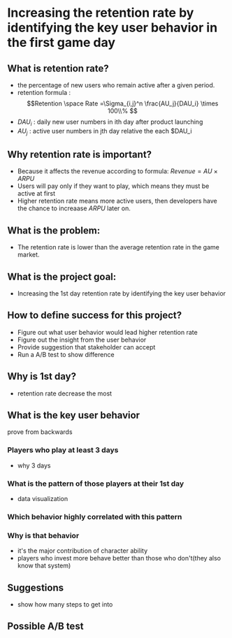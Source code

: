 # Increasing the retention rate by identifying the key user behavior in the first game day

## What is retention rate?
- the percentage of new users who remain active after a given period.
- retention formula : 
$$Retention \space Rate =\Sigma_{i,j}^n \frac{AU_j}{DAU_i} \times 100\\% $$
- $DAU_i$ : daily new user numbers in ith day after product launching
- $AU_j$ : active user numbers in jth day relative the each $DAU_i


## Why retention rate is important?
- Because it affects the revenue according to formula: $Revenue = AU \times ARPU$
- Users will pay only if they want to play, which means they must be active at first
- Higher retention rate means more active users, then developers have the chance to increaase $ARPU$ later on.

## What is the problem: 
- The retention rate is lower than the average retention rate in the game market.

## What is the project goal:

- Increasing the 1st day retention rate by identifying the key user behavior 


## How to define success for this project?

- Figure out what user behavior would lead higher retention rate
- Figure out the insight from the user behavior
- Provide suggestion that stakeholder can accept
- Run a A/B test to show difference


## Why is 1st day?

- retention rate decrease the most


## What is the key user behavior

prove from backwards

### Players who play at least 3 days 
- why 3 days

### What is the pattern of those players at their 1st day

- data visualization

### Which behavior highly correlated with this pattern


### Why is that behavior
- it's the major contribution of character ability
- players who invest more behave better than those who don't(they also know that system)


## Suggestions

- show how many steps to get into 


## Possible A/B test
